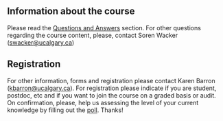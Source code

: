 ## Information about the course

Please read the [Questions and Answers](qa.md) section. For other questions regarding the course content, please, contact Soren Wacker ([swacker@ucalgary.ca](mailto:swacker@ucalgary.ca))

## Registration

For other information, forms and registration please contact Karen Barron ([kbarron@ucalgary.ca](mailto:kbarron@ucalgary.ca)). For registration please indicate if you are student, postdoc, etc and if you want to join the course on a graded basis or audit. On confirmation, please, help us assessing the level of your current knowledge by filling out the [poll](https://www.poll-maker.com/poll2792861x974DeF49-82). Thanks!



